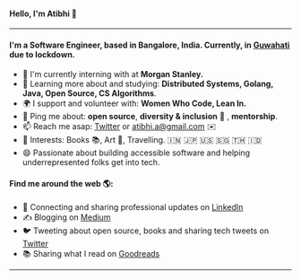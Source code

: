#### Hello, I'm Atibhi 👋 

---

#### I'm a Software Engineer, based in Bangalore, India. Currently, in [Guwahati](https://en.wikipedia.org/wiki/Guwahati) due to lockdown.

- 🏢 I'm currently interning with at **Morgan Stanley.**
- 🌱 Learning more about and studying: **Distributed Systems, Golang, Java, Open Source, CS Algorithms**.
- 🌍 I support and volunteer with: **Women Who Code, Lean In.**
- 💬 Ping me about: **open source**, **diversity & inclusion** 🌈 , **mentorship**.
- 📫 Reach me asap: <a href="https://twitter.com/atibhi_a/">Twitter</a> or atibhi.a@gmail.com ✉️
- 💜 Interests: Books 📚, Art 🎨, Travelling. 🇮🇳 🇯🇵 🇺🇸 🇸🇬 🇹🇭 🇮🇩
- 😄 Passionate about building accessible software and helping underrepresented folks get into tech.

#### Find me around the web 🌎:
- 💼 Connecting and sharing professional updates on <a href="https://www.linkedin.com/in/atibhia/">LinkedIn</a>
- ✍️ Blogging on <a href="http://atibhiagrawal.medium.com/"> Medium </a>
- 🐦 Tweeting about open source, books and sharing tech tweets on <a href="https://twitter.com/atibhi_a/">Twitter</a>
- 📚 Sharing what I read on <a href="https://www.goodreads.com/user/show/74108752-atibhi-agrawal"> Goodreads</a>

---
